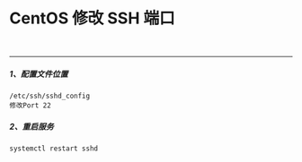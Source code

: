 # CentOS 修改 SSH 端口
<br>

---

##### 1、配置文件位置

```text
/etc/ssh/sshd_config
修改Port 22
```

##### 2、重启服务

```shell
systemctl restart sshd
```
